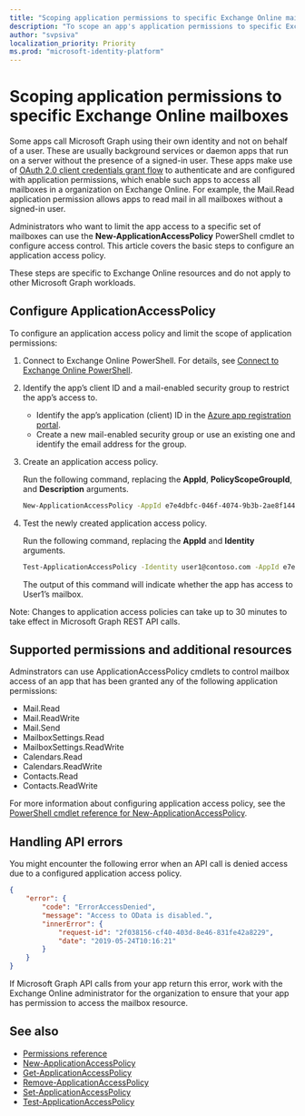 ```yaml
---
title: "Scoping application permissions to specific Exchange Online mailboxes"
description: "To scope an app's application permissions to specific Exchange Online mailboxes, you will need to create application access policies."
author: "svpsiva"
localization_priority: Priority
ms.prod: "microsoft-identity-platform"
---
```


# Scoping application permissions to specific Exchange Online mailboxes 

Some apps call Microsoft Graph using their own identity and not on behalf of a user. These are usually background services or daemon apps that run on a server without the presence of a signed-in user. These apps make use of [OAuth 2.0 client credentials grant flow](https://docs.microsoft.com/azure/active-directory/develop/v2-oauth2-client-creds-grant-flow) to authenticate and are configured with application permissions, which enable such apps to access all mailboxes in a organization on Exchange Online. For example, the Mail.Read application permission allows apps to read mail in all mailboxes without a signed-in user. 

Administrators who want to limit the app access to a specific set of mailboxes can use the **New-ApplicationAccessPolicy** PowerShell cmdlet to configure access control. This article covers the basic steps to configure an application access policy.

These steps are specific to Exchange Online resources and do not apply to other Microsoft Graph workloads. 

## Configure ApplicationAccessPolicy

To configure an application access policy and limit the scope of application permissions:
1.	Connect to Exchange Online PowerShell. For details, see [Connect to Exchange Online PowerShell](https://docs.microsoft.com/powershell/exchange/exchange-online/connect-to-exchange-online-powershell/connect-to-exchange-online-powershell?view=exchange-ps).

2.	Identify the app’s client ID and a mail-enabled security group to restrict the app’s access to.

    - Identify the app’s application (client) ID in the [Azure app registration portal](https://portal.azure.com/#blade/Microsoft_AAD_RegisteredApps/ApplicationsListBlade).
    - Create a new mail-enabled security group or use an existing one and identify the email address for the group. 

3.	Create an application access policy. 

    Run the following command, replacing the **AppId**, **PolicyScopeGroupId**, and **Description** arguments.
    ```sh 
    New-ApplicationAccessPolicy -AppId e7e4dbfc-046f-4074-9b3b-2ae8f144f59b -PolicyScopeGroupId EvenUsers@contoso.com -AccessRight RestrictAccess -Description "Restrict this app to members of distribution group EvenUsers."
    ```
4.	Test the newly created application access policy.

    Run the following command, replacing the **AppId** and **Identity** arguments.
    ```sh
    Test-ApplicationAccessPolicy -Identity user1@contoso.com -AppId e7e4dbfc-046-4074-9b3b-2ae8f144f59b 
    ```
    The output of this command will indicate whether the app has access to User1’s mailbox.

Note: Changes to application access policies can take up to 30 minutes to take effect in Microsoft Graph REST API calls.

## Supported permissions and additional resources
Adminstrators can use ApplicationAccessPolicy cmdlets to control mailbox access of an app that has been granted any of the following application permissions: 
- Mail.Read
- Mail.ReadWrite
- Mail.Send
- MailboxSettings.Read	
- MailboxSettings.ReadWrite
- Calendars.Read
- Calendars.ReadWrite
- Contacts.Read
- Contacts.ReadWrite

For more information about configuring application access policy, see the [PowerShell cmdlet reference for New-ApplicationAccessPolicy](https://docs.microsoft.com/powershell/module/exchange/organization/new-applicationaccesspolicy). 

## Handling API errors
You might encounter the following error when an API call is denied access due to a configured application access policy. 
```json
{
    "error": {
        "code": "ErrorAccessDenied",
        "message": "Access to OData is disabled.",
        "innerError": {
            "request-id": "2f038156-cf40-403d-8e46-831fe42a8229",
            "date": "2019-05-24T10:16:21"
        }
    }
}
```
If Microsoft Graph API calls from your app return this error, work with the Exchange Online administrator for the organization to ensure that your app has permission to access the mailbox resource.



## See also

- [Permissions reference](permissions-reference.md)
- [New-ApplicationAccessPolicy](https://docs.microsoft.com/powershell/module/exchange/organization/new-applicationaccesspolicy)
- [Get-ApplicationAccessPolicy](https://docs.microsoft.com/powershell/module/exchange/organization/get-applicationaccesspolicy)
- [Remove-ApplicationAccessPolicy](https://docs.microsoft.com/powershell/module/exchange/organization/remove-applicationaccesspolicy)
- [Set-ApplicationAccessPolicy](https://docs.microsoft.com/powershell/module/exchange/organization/set-applicationaccesspolicy)
- [Test-ApplicationAccessPolicy](https://docs.microsoft.com/powershell/module/exchange/organization/test-applicationaccesspolicy)
